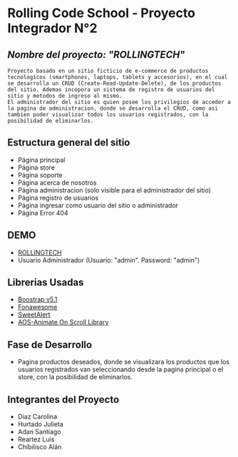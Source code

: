# **Rolling Code School - Proyecto Integrador N°2**

## ***Nombre del proyecto: "ROLLINGTECH"***
    Proyecto basado en un sitio ficticio de e-commerce de productos tecnologicos (smartphones, laptops, tablets y accesorios), en el cual se desarrolla un CRUD (Create-Read-Update-Delete), de los productos del sitio. Ademas incopora un sistema de registro de usuarios del sitio y metodos de ingreso al mismo.
    El administrador del sitio es quien posee los privilegios de acceder a la pagina de administracion, donde se desarrolla el CRUD, como asi tambien poder visualizar todos los usuarios registrados, con la posibilidad de eliminarlos.
  
## **Estructura general del sitio**

- Página principal
- Página store
- Página soporte
- Página acerca de nosotros
- Página administracion (solo visible para el administrador del sitio)
- Página registro de usuarios
- Página ingresar como usuario del sitio o administrador
- Página Error 404

## **DEMO**
- [ROLLINGTECH](https://google.com)
- Usuario Administrador (Usuario: "admin". Password: "admin")

## **Librerias Usadas**
- [Boostrap v5.1](https://getbootstrap.com/)
- [Fonawesome](https://fontawesome.com/)
- [SweetAlert](https://sweetalert.js.org/)
- [AOS-Animate On Scroll Library](https://michalsnik.github.io/aos/)


## **Fase de Desarrollo**
- Pagina productos deseados, donde se visualizara los productos que los usuarios registrados van seleccionando desde la pagina principal o el store, con la posibilidad de eliminarlos.

## **Integrantes del Proyecto**
- Diaz Carolina
- Hurtado Julieta
- Adan Santiago
- Reartez Luis
- Chibilisco Alán
